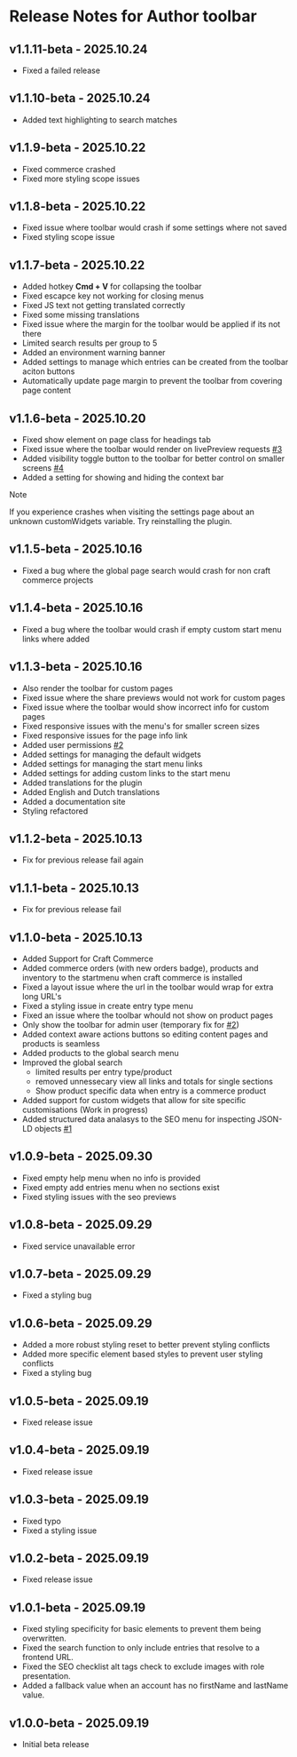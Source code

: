# Release Notes for Author toolbar

## v1.1.11-beta - 2025.10.24

-   Fixed a failed release

## v1.1.10-beta - 2025.10.24

-   Added text highlighting to search matches

## v1.1.9-beta - 2025.10.22

-   Fixed commerce crashed
-   Fixed more styling scope issues

## v1.1.8-beta - 2025.10.22

-   Fixed issue where toolbar would crash if some settings where not saved
-   Fixed styling scope issue

## v1.1.7-beta - 2025.10.22

-   Added hotkey **Cmd + V** for collapsing the toolbar
-   Fixed escapce key not working for closing menus
-   Fixed JS text not getting translated correctly
-   Fixed some missing translations
-   Fixed issue where the margin for the toolbar would be applied if its not there
-   Limited search results per group to 5
-   Added an environment warning banner
-   Added settings to manage which entries can be created from the toolbar aciton buttons
-   Automatically update page margin to prevent the toolbar from covering page content

## v1.1.6-beta - 2025.10.20

-   Fixed show element on page class for headings tab
-   Fixed issue where the toolbar would render on livePreview requests [#3](https://github.com/tim-digitalastronaut/craft-author-toolbar/issues/3)
-   Added visibility toggle button to the toolbar for better control on smaller screens [#4](https://github.com/tim-digitalastronaut/craft-author-toolbar/issues/4)
-   Added a setting for showing and hiding the context bar

> [!NOTE]  
> If you experience crashes when visiting the settings page about an unknown customWidgets variable. Try reinstalling the plugin.

## v1.1.5-beta - 2025.10.16

-   Fixed a bug where the global page search would crash for non craft commerce projects

## v1.1.4-beta - 2025.10.16

-   Fixed a bug where the toolbar would crash if empty custom start menu links where added

## v1.1.3-beta - 2025.10.16

-   Also render the toolbar for custom pages
-   Fixed issue where the share previews would not work for custom pages
-   Fixed issue where the toolbar would show incorrect info for custom pages
-   Fixed responsive issues with the menu's for smaller screen sizes
-   Fixed responsive issues for the page info link
-   Added user permissions [#2](https://github.com/tim-digitalastronaut/craft-author-toolbar/issues/2)
-   Added settings for managing the default widgets
-   Added settings for managing the start menu links
-   Added settings for adding custom links to the start menu
-   Added translations for the plugin
-   Added English and Dutch translations
-   Added a documentation site
-   Styling refactored

## v1.1.2-beta - 2025.10.13

-   Fix for previous release fail again

## v1.1.1-beta - 2025.10.13

-   Fix for previous release fail

## v1.1.0-beta - 2025.10.13

-   Added Support for Craft Commerce
-   Added commerce orders (with new orders badge), products and inventory to the startmenu when craft commerce is installed
-   Fixed a layout issue where the url in the toolbar would wrap for extra long URL's
-   Fixed a styling issue in create entry type menu
-   Fixed an issue where the toolbar whould not show on product pages
-   Only show the toolbar for admin user (temporary fix for [#2](https://github.com/tim-digitalastronaut/craft-author-toolbar/issues/2))
-   Added context aware actions buttons so editing content pages and products is seamless
-   Added products to the global search menu
-   Improved the global search
    -   limited results per entry type/product
    -   removed unnessecary view all links and totals for single sections
    -   Show product specific data when entry is a commerce product
-   Added support for custom widgets that allow for site specific customisations (Work in progress)
-   Added structured data analasys to the SEO menu for inspecting JSON-LD objects [#1](https://github.com/tim-digitalastronaut/craft-author-toolbar/issues/1)

## v1.0.9-beta - 2025.09.30

-   Fixed empty help menu when no info is provided
-   Fixed empty add entries menu when no sections exist
-   Fixed styling issues with the seo previews

## v1.0.8-beta - 2025.09.29

-   Fixed service unavailable error

## v1.0.7-beta - 2025.09.29

-   Fixed a styling bug

## v1.0.6-beta - 2025.09.29

-   Added a more robust styling reset to better prevent styling conflicts
-   Added more specific element based styles to prevent user styling conflicts
-   Fixed a styling bug

## v1.0.5-beta - 2025.09.19

-   Fixed release issue

## v1.0.4-beta - 2025.09.19

-   Fixed release issue

## v1.0.3-beta - 2025.09.19

-   Fixed typo
-   Fixed a styling issue

## v1.0.2-beta - 2025.09.19

-   Fixed release issue

## v1.0.1-beta - 2025.09.19

-   Fixed styling specificity for basic elements to prevent them being overwritten.
-   Fixed the search function to only include entries that resolve to a frontend URL.
-   Fixed the SEO checklist alt tags check to exclude images with role presentation.
-   Added a fallback value when an account has no firstName and lastName value.

## v1.0.0-beta - 2025.09.19

-   Initial beta release
